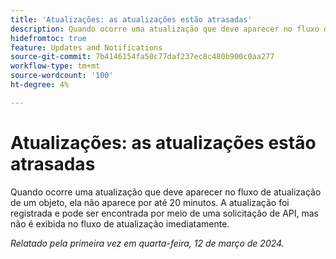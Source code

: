 ```yaml
---
title: 'Atualizações: as atualizações estão atrasadas'
description: Quando ocorre uma atualização que deve aparecer no fluxo de atualização de um objeto, ela não aparece por até 20 minutos. A atualização foi registrada e pode ser encontrada por meio de uma solicitação de API, mas não é exibida no fluxo de atualização imediatamente.
hidefromtoc: true
feature: Updates and Notifications
source-git-commit: 7b4146154fa50c77daf237ec8c480b900c0aa277
workflow-type: tm+mt
source-wordcount: '100'
ht-degree: 4%

---
```



# Atualizações: as atualizações estão atrasadas

Quando ocorre uma atualização que deve aparecer no fluxo de atualização de um objeto, ela não aparece por até 20 minutos. A atualização foi registrada e pode ser encontrada por meio de uma solicitação de API, mas não é exibida no fluxo de atualização imediatamente.

_Relatado pela primeira vez em quarta-feira, 12 de março de 2024._
